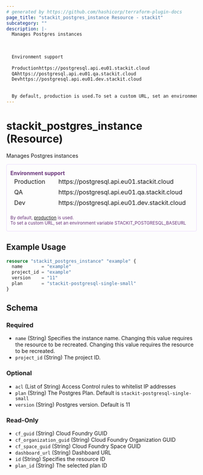 ```yaml
---
# generated by https://github.com/hashicorp/terraform-plugin-docs
page_title: "stackit_postgres_instance Resource - stackit"
subcategory: ""
description: |-
  Manages Postgres instances
  
  
  
  Environment support
  
  Productionhttps://postgresql.api.eu01.stackit.cloud
  QAhttps://postgresql.api.eu01.qa.stackit.cloud
  Devhttps://postgresql.api.eu01.dev.stackit.cloud
  
  
  By default, production is used.To set a custom URL, set an environment variable STACKITPOSTGRESQLBASEURL
---
```


# stackit_postgres_instance (Resource)

Manages Postgres instances
<div class="warning" style='color: #69337A; border: solid #E9D8FD 1px; border-radius: 4px; padding-left:0.7em;margin-top:5px;'>
<span>
<p style='margin-top:1em;'>
<b>Environment support</b>
<table style='border-collapse: separate; margin:0;'>
<tr><td style='width: 100px'>Production</td><td>https://postgresql.api.eu01.stackit.cloud<td></tr>
<tr><td>QA</td><td>https://postgresql.api.eu01.qa.stackit.cloud<td></tr>
<tr><td>Dev</td><td>https://postgresql.api.eu01.dev.stackit.cloud<td></tr>
</table>
<br />
<small>By default, <a href="https://registry.terraform.io/providers/SchwarzIT/stackit/latest/docs#environment">production</a> is used.<br />To set a custom URL, set an environment variable STACKIT_POSTGRESQL_BASEURL</small>
</p>
</span>
</div>

## Example Usage

```terraform
resource "stackit_postgres_instance" "example" {
  name       = "example"
  project_id = "example"
  version    = "11"
  plan       = "stackit-postgresql-single-small"
}
```

<!-- schema generated by tfplugindocs -->
## Schema

### Required

- `name` (String) Specifies the instance name. Changing this value requires the resource to be recreated. Changing this value requires the resource to be recreated.
- `project_id` (String) The project ID.

### Optional

- `acl` (List of String) Access Control rules to whitelist IP addresses
- `plan` (String) The Postgres Plan. Default is `stackit-postgresql-single-small`
- `version` (String) Postgres version. Default is 11

### Read-Only

- `cf_guid` (String) Cloud Foundry GUID
- `cf_organization_guid` (String) Cloud Foundry Organization GUID
- `cf_space_guid` (String) Cloud Foundry Space GUID
- `dashboard_url` (String) Dashboard URL
- `id` (String) Specifies the resource ID
- `plan_id` (String) The selected plan ID


